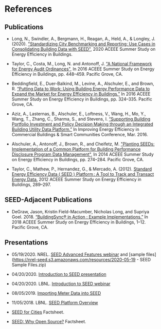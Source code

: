 # References


## Publications

* Long, N., Swindler, A., Bergmann, H., Reagan, A., Held, A., & Longley, J. (2020). ["Standardizing City Benchmarking and Reporting: Use Cases in Consolidating Building Data with SEED"](./resources/Long-2020-Standardizing_City_Benchmarking.pdf), 2020 ACEEE Summer Study on Energy Efficiency in Buildings.

* Taylor, C., Costa, M., Long, N. and Antonoff, J. ["A National Framework for Energy Audit Ordinances"](https://aceee.org/files/proceedings/2016/data/papers/9_448.pdf), In 2016 ACEEE Summer Study on Energy Efficiency in Buildings, pp. 448–459. Pacific Grove, CA.

* Beddingfield, E., Duer-Balkind, M., Levine, A., Alschuler, E., and Brown, R. [“Putting Data to Work: Using Building Energy Performance Data to Expand the Market for Energy Efficiency in Buildings.”](https://aceee.org/files/proceedings/2016/data/papers/7_324.pdf) In 2016 ACEEE Summer Study on Energy Efficiency in Buildings, pp. 324–335. Pacific Grove, CA.

* Aziz, A., Lasternas, B., Alschuler, E., Loftness, V., Wang, H., Mo, Y., Wang, T., Zhang, C., Sharma, S., and Stevens, I. [“Supporting Building Portfolio Investment and Policy Decision Making through an Integrated Building Utility Data Platform.”](https://www.osti.gov/biblio/1247127) In Improving Energy Efficiency in Commercial Buildings & Smart Communities Conference, Mar. 2016.

* Alschuler, A., Antonoff, J., Brown, R., and Cheifetz, M. ["Planting SEEDs: Implementation of a Common Platform for Building Performance Disclosure Program Data Management"](http://aceee.org/files/proceedings/2014/data/papers/4-274.pdf), In 2014 ACEEE Summer Study on Energy Efficiency in Buildings, pp. 274–284. Pacific Grove, CA.

* Taylor, C., Mathew, P., Hernandez, G., & Mercado, A. (2012). [Standard Energy Efficiency Data ( SEED ) Platform : A Tool to Track and Transact Energy Data.](https://www.aceee.org/files/proceedings/2012/data/papers/0193-000384.pdf) 2012 ACEEE Summer Study on Energy Efficiency in Buildings, 289–297.

## SEED-Adjacent Publications

* DeGraw, Jason, Kristin Field-Macumber, Nicholas Long, and Supriya Goel. 2018. [“BuildingSync® in Action : Example Implementations.”](https://buildingsync.net/documents/DeGraw-ACEEE-BuildingSync-in-Action.pdf) In 2018 ACEEE Summer Study on Energy Efficiency in Buildings, 1–12. Pacific Grove, CA.

## Presentations

* 05/19/2020. NREL. [SEED Advanced Features webinar](https://nrel-seed.s3.amazonaws.com/resources/2020-05-19%20-%20SEED%20Advanced%20Features%20Webinar.mp4) and [sample files](https://nrel-seed.s3.amazonaws.com/resources/2020-05-19 - SEED Sample Files.zip)

* 04/20/2020. [Introduction to SEED presentation](https://nrel-seed.s3.amazonaws.com/resources/Introduction%20to%20SEED.pdf)

* 04/20/2020. LBNL. [Introduction to SEED webinar](https://nrel-seed.s3.amazonaws.com/resources/2020-04-29%20-%20Introduction%20to%20SEED%20Webinar.mp4)

* 08/05/2019. [Importing Meter Data into SEED](https://nrel-seed.s3.amazonaws.com/resources/SEED%20Platform%20V2_6_%20Meter%20Data.pdf)

* 11/05/2018. LBNL. [SEED Platform Overview](https://nrel-seed.s3.amazonaws.com/resources/SEED%20Platform%20V2_4%20Getting%20Started%20Guide.pdf)

* [SEED for Cities](https://nrel-seed.s3.amazonaws.com/resources/SEED_Factsheet_City.pdf) Factsheet.

* [SEED: Why Open Source?](https://nrel-seed.s3.amazonaws.com/resources/SEED_Overview_OpenSource_0.pdf) Factsheet.

